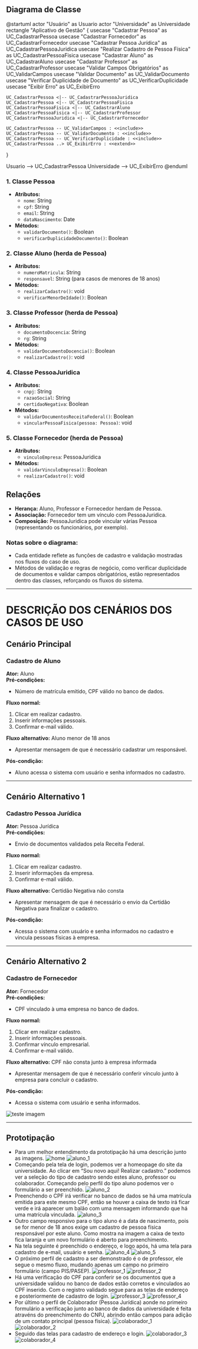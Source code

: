## Diagrama de Classe
@startuml
actor "Usuário" as Usuario
actor "Universidade" as Universidade
rectangle "Aplicativo de Gestão" {
    usecase "Cadastrar Pessoa" as UC_CadastrarPessoa
    usecase "Cadastrar Fornecedor" as UC_CadastrarFornecedor
    usecase "Cadastrar Pessoa Jurídica" as UC_CadastrarPessoaJuridica
    usecase "Realizar Cadastro de Pessoa Física" as UC_CadastrarPessoaFisica
    usecase "Cadastrar Aluno" as UC_CadastrarAluno
    usecase "Cadastrar Professor" as UC_CadastrarProfessor
    usecase "Validar Campos Obrigatórios" as UC_ValidarCampos
    usecase "Validar Documento" as UC_ValidarDocumento
    usecase "Verificar Duplicidade de Documento" as UC_VerificarDuplicidade
    usecase "Exibir Erro" as UC_ExibirErro
    
    UC_CadastrarPessoa <|-- UC_CadastrarPessoaJuridica
    UC_CadastrarPessoa <|-- UC_CadastrarPessoaFisica
    UC_CadastrarPessoaFisica <|-- UC_CadastrarAluno
    UC_CadastrarPessoaFisica <|-- UC_CadastrarProfessor
    UC_CadastrarPessoaJuridica <|-- UC_CadastrarFornecedor
    
    UC_CadastrarPessoa -- UC_ValidarCampos : <<include>>
    UC_CadastrarPessoa -- UC_ValidarDocumento : <<include>>
    UC_CadastrarPessoa -- UC_VerificarDuplicidade : <<include>>
    UC_CadastrarPessoa ..> UC_ExibirErro : <<extend>>
}

Usuario --> UC_CadastrarPessoa
Universidade --> UC_ExibirErro
@enduml


### 1. Classe Pessoa
- **Atributos:**
  - `nome`: String
  - `cpf`: String
  - `email`: String
  - `dataNascimento`: Date
- **Métodos:**
  - `validarDocumento()`: Boolean
  - `verificarDuplicidadeDocumento()`: Boolean

### 2. Classe Aluno (herda de Pessoa)
- **Atributos:**
  - `numeroMatricula`: String
  - `responsavel`: String (para casos de menores de 18 anos)
- **Métodos:**
  - `realizarCadastro()`: void
  - `verificarMenorDeIdade()`: Boolean

### 3. Classe Professor (herda de Pessoa)
- **Atributos:**
  - `documentoDocencia`: String
  - `rg`: String
- **Métodos:**
  - `validarDocumentoDocencia()`: Boolean
  - `realizarCadastro()`: void

### 4. Classe PessoaJuridica
- **Atributos:**
  - `cnpj`: String
  - `razaoSocial`: String
  - `certidaoNegativa`: Boolean
- **Métodos:**
  - `validarDocumentosReceitaFederal()`: Boolean
  - `vincularPessoaFisica(pessoa: Pessoa)`: void

### 5. Classe Fornecedor (herda de Pessoa)
- **Atributos:**
  - `vinculoEmpresa`: PessoaJuridica
- **Métodos:**
  - `validarVinculoEmpresa()`: Boolean
  - `realizarCadastro()`: void

## Relações
- **Herança:** Aluno, Professor e Fornecedor herdam de Pessoa.
- **Associação:** Fornecedor tem um vínculo com PessoaJuridica.
- **Composição:** PessoaJuridica pode vincular várias Pessoa (representando os funcionários, por exemplo).

### Notas sobre o diagrama:
- Cada entidade reflete as funções de cadastro e validação mostradas nos fluxos do caso de uso.
- Métodos de validação e regras de negócio, como verificar duplicidade de documentos e validar campos obrigatórios, estão representados dentro das classes, reforçando os fluxos do sistema.

---

# DESCRIÇÃO DOS CENÁRIOS DOS CASOS DE USO

## Cenário Principal
### Cadastro de Aluno
**Ator:** Aluno  
**Pré-condições:**  
- Número de matrícula emitido, CPF válido no banco de dados.

**Fluxo normal:**
1. Clicar em realizar cadastro.
2. Inserir informações pessoais.
3. Confirmar e-mail válido.

**Fluxo alternativo:** Aluno menor de 18 anos  
- Apresentar mensagem de que é necessário cadastrar um responsável.

**Pós-condição:**  
- Aluno acessa o sistema com usuário e senha informados no cadastro.

---

## Cenário Alternativo 1
### Cadastro Pessoa Jurídica
**Ator:** Pessoa Jurídica  
**Pré-condições:**  
- Envio de documentos validados pela Receita Federal.

**Fluxo normal:**
1. Clicar em realizar cadastro.
2. Inserir informações da empresa.
3. Confirmar e-mail válido.

**Fluxo alternativo:** Certidão Negativa não consta  
- Apresentar mensagem de que é necessário o envio da Certidão Negativa para finalizar o cadastro.

**Pós-condição:**  
- Acessa o sistema com usuário e senha informados no cadastro e vincula pessoas físicas à empresa.

---

## Cenário Alternativo 2
### Cadastro de Fornecedor
**Ator:** Fornecedor  
**Pré-condições:**  
- CPF vinculado à uma empresa no banco de dados.

**Fluxo normal:**
1. Clicar em realizar cadastro.
2. Inserir informações pessoais.
3. Confirmar vínculo empresarial.
4. Confirmar e-mail válido.

**Fluxo alternativo:** CPF não consta junto à empresa informada  
- Apresentar mensagem de que é necessário conferir vínculo junto à empresa para concluir o cadastro.

**Pós-condição:**  
- Acessa o sistema com usuário e senha informados.

![teste imagem](https://github.com/hojeArthur/PiGrupo3/blob/main/prototipo_imagens/professor_4.png?raw=true)


---

## Prototipação
- Para um melhor entendimento da prototipação há uma descrição junto as imagens.
![home](https://github.com/hojeArthur/PiGrupo3/blob/main/prototipo_imagens/home.png?raw=true)
![aluno_1](https://github.com/hojeArthur/PiGrupo3/blob/main/prototipo_imagens/aluno_1.png?raw=true)
- Começando pela tela de login, podemos ver a homeopage do site da universidade. Ao clicar em “Sou novo aqui! Realizar cadastro.” podemos ver a seleção do tipo de cadastro sendo estes aluno, professor ou colaborador. Começando pelo perfil do tipo aluno podemos ver o formulário a ser preenchido. 
![aluno_2](https://github.com/hojeArthur/PiGrupo3/blob/main/prototipo_imagens/aluno_2.png?raw=true)
- Preenchendo o CPF irá verificar no banco de dados se há uma matrícula emitida para este mesmo CPF, então se houver a caixa de texto irá ficar verde e irá aparecer um balão com uma mensagem informando que há uma matrícula vinculada. 
![aluno_3](https://github.com/hojeArthur/PiGrupo3/blob/main/prototipo_imagens/aluno_3.png?raw=true)
- Outro campo responsivo para o tipo aluno é a data de nascimento, pois se for menor de 18 anos exige um cadastro de pessoa física responsável por este aluno. Como mostra na imagem a caixa de texto fica laranja e um novo formulário é aberto para preenchimento. 
- Na tela seguinte é preenchido o endereço, e logo após, há uma tela para cadastro de e-mail, usuário e senha. 
![aluno_4](https://github.com/hojeArthur/PiGrupo3/blob/main/prototipo_imagens/aluno_4.png?raw=true)
![aluno_5](https://github.com/hojeArthur/PiGrupo3/blob/main/prototipo_imagens/aluno_5.png?raw=true)
- O próximo perfil de cadastro a ser demonstrado é o de professor, ele segue o mesmo fluxo, mudando apenas um campo no primeiro formulário (campo PIS/PASEP). 
![professor_1](https://github.com/hojeArthur/PiGrupo3/blob/main/prototipo_imagens/professor_1.png?raw=true)
![professor_2](https://github.com/hojeArthur/PiGrupo3/blob/main/prototipo_imagens/professor_2.png?raw=true)
- Há uma verificação do CPF para conferir se os documentos que a universidade validou no banco de dados estão corretos e vinculados ao CPF inserido. Com o registro validado segue para as telas de endereço e posteriormente de cadastro de login. 
![professor_3](https://github.com/hojeArthur/PiGrupo3/blob/main/prototipo_imagens/professor_3.png?raw=true)
![professor_4](https://github.com/hojeArthur/PiGrupo3/blob/main/prototipo_imagens/professor_4.png?raw=true)
- Por último o perfil de Colaborador (Pessoa Jurídica) aonde no primeiro formulário a verificação junto ao banco de dados da universidade é feita atravéns do preenchimento do CNPJ, abrindo então campos para adição de um contato principal (pessoa física).
![colaborador_1](https://github.com/hojeArthur/PiGrupo3/blob/main/prototipo_imagens/colaborador_1.png?raw=true)
![colaborador_2](https://github.com/hojeArthur/PiGrupo3/blob/main/prototipo_imagens/colaborador_2.png?raw=true)
- Seguido das telas para cadastro de endereço e login.
![colaborador_3](https://github.com/hojeArthur/PiGrupo3/blob/main/prototipo_imagens/colaborador_3.png?raw=true)
![colaborador_4](https://github.com/hojeArthur/PiGrupo3/blob/main/prototipo_imagens/colaborador_4.png?raw=true)
